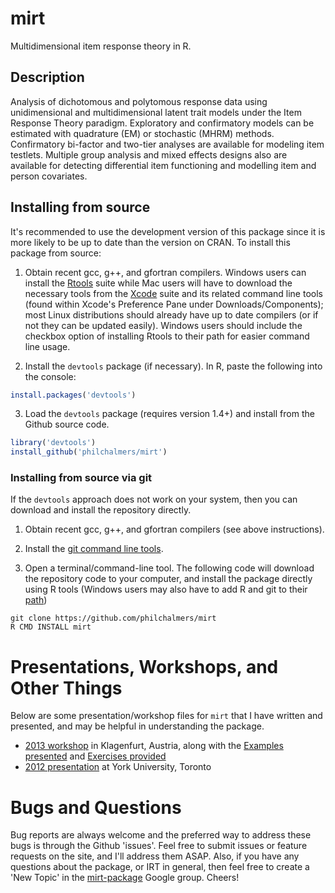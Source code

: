 # mirt

Multidimensional item response theory in R.

## Description

Analysis of dichotomous and polytomous response data using unidimensional and
multidimensional latent trait models under the Item Response Theory paradigm.
Exploratory and confirmatory models can be estimated with quadrature (EM) or
stochastic (MHRM) methods. Confirmatory bi-factor and two-tier analyses are available
for modeling item testlets. Multiple group analysis and mixed effects designs also
are available for detecting differential item functioning and modelling item and
person covariates.

## Installing from source

It's recommended to use the development version of this package since it is more likely to be up to date
than the version on CRAN. To install this package from source:

1) Obtain recent gcc, g++, and gfortran compilers. Windows users can install the
   [Rtools](http://cran.r-project.org/bin/windows/Rtools/) suite while Mac users will have to
   download the necessary tools from the [Xcode](https://itunes.apple.com/ca/app/xcode/id497799835?mt=12) suite and its
   related command line tools (found within Xcode's Preference Pane under Downloads/Components); most Linux
   distributions should already have up to date compilers (or if not they can be updated easily). 
   Windows users should include the checkbox option of installing Rtools to their path for 
   easier command line usage.

2) Install the `devtools` package (if necessary). In R, paste the following into the console:

```r
install.packages('devtools')
```

3) Load the `devtools` package (requires version 1.4+) and install from the Github source code.

```r
library('devtools')
install_github('philchalmers/mirt')
```

### Installing from source via git

If the `devtools` approach does not work on your system, then you can download and install the
repository directly. 

1) Obtain recent gcc, g++, and gfortran compilers (see above instructions).

2) Install the [git command line tools](http://git-scm.com/downloads).

3) Open a terminal/command-line tool. The following code will download the repository 
code to your computer, and install the package directly using R tools 
(Windows users may also have to add R and git to their 
[path](http://www.computerhope.com/issues/ch000549.htm))

```
git clone https://github.com/philchalmers/mirt
R CMD INSTALL mirt
```

# Presentations, Workshops, and Other Things

Below are some presentation/workshop files for `mirt` that I have written and presented, and
may be helpful in understanding the package.

- [2013 workshop](https://dl.dropboxusercontent.com/u/10780530/mirt-pres-2013/mirt.pdf) in
  Klagenfurt, Austria, along with the
  [Examples presented](https://dl.dropboxusercontent.com/u/10780530/mirt-pres-2013/Examples.zip) and
  [Exercises provided](https://dl.dropboxusercontent.com/u/10780530/mirt-pres-2013/Exercises.zip)
- [2012 presentation](https://dl.dropboxusercontent.com/u/10780530/mirt-pres-2012/mirt-presentation-2012.pdf) at
  York University, Toronto

# Bugs and Questions

Bug reports are always welcome and the preferred way to address these bugs is through
the Github 'issues'. Feel free to submit issues or feature requests on the site, and I'll
address them ASAP. Also, if you have any questions about the package, or IRT in general, then
feel free to create a 'New Topic' in the
[mirt-package](https://groups.google.com/forum/#!forum/mirt-package) Google group. Cheers!
